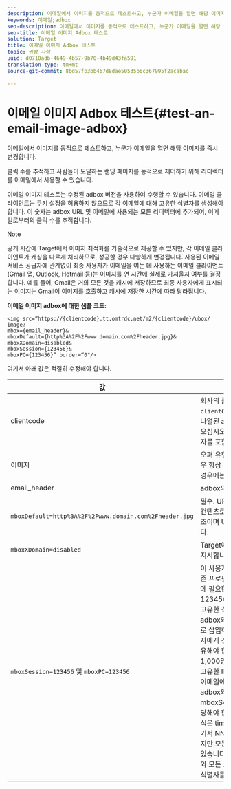 ```yaml
---
description: 이메일에서 이미지를 동적으로 테스트하고, 누군가 이메일을 열면 해당 이미지를 즉시 변경합니다.
keywords: 이메일;adbox
seo-description: 이메일에서 이미지를 동적으로 테스트하고, 누군가 이메일을 열면 해당 이미지를 즉시 변경합니다.
seo-title: 이메일 이미지 Adbox 테스트
solution: Target
title: 이메일 이미지 Adbox 테스트
topic: 권장 사항
uuid: d0710adb-4649-4b57-9b70-4b49d43fa591
translation-type: tm+mt
source-git-commit: 8bd57fb3bb467d8dae50535b6c367995f2acabac

---
```



# 이메일 이미지 Adbox 테스트{#test-an-email-image-adbox}

이메일에서 이미지를 동적으로 테스트하고, 누군가 이메일을 열면 해당 이미지를 즉시 변경합니다.

클릭 수를 추적하고 사람들이 도달하는 랜딩 페이지를 동적으로 제어하기 위해 리디렉터를 이메일에서 사용할 수 있습니다.

이메일 이미지 테스트는 수정된 adbox 버전을 사용하여 수행할 수 있습니다. 이메일 클라이언트는 쿠키 설정을 허용하지 않으므로 각 이메일에 대해 고유한 식별자를 생성해야 합니다. 이 숫자는 adbox URL 및 이메일에 사용되는 모든 리디렉터에 추가되어, 이메일로부터의 클릭 수를 추적합니다.

>[!NOTE]
>
>공개 시간에 Target에서 이미지 최적화를 기술적으로 제공할 수 있지만, 각 이메일 클라이언트가 캐싱을 다르게 처리하므로, 성공할 경우 다양하게 변경됩니다. 사용된 이메일 서비스 공급자에 관계없이 최종 사용자가 이메일을 여는 데 사용하는 이메일 클라이언트(Gmail 앱, Outlook, Hotmail 등)는 이미지를 연 시간에 실제로 가져올지 여부를 결정합니다. 예를 들어, Gmail은 거의 모든 것을 캐시에 저장하므로 최종 사용자에게 표시되는 이미지는 Gmail이 이미지를 호출하고 캐시에 저장한 시간에 따라 달라집니다.

**이메일 이미지 adbox에 대한 샘플 코드:**

```
<img src=“https://{clientcode}.tt.omtrdc.net/m2/​{clientcode}/ubox/​image?
mbox={email_header}&
mboxDefault=​{http%3A%2F%2Fwww.domain.com%2Fheader.jpg}&
mboxXDomain=disabled&
mboxSession={123456}&
mboxPC={123456}” border=“0"/>
```

여기서 아래 값은 적절히 수정해야 합니다.

| 값 | 설명 |
|--- |--- |
| clientcode | 회사의 클라이언트 코드입니다. `clientCode='yourclientcode'`로 나열된 at.js 또는 mbox.js에서 찾으십시오. 모두 소문자이고 특수 문자를 포함하지 않습니다. |
| 이미지 | 오퍼 유형입니다. 그래픽 광고의 경우 항상 "image"이며 리디렉터의 경우에는 "page"입니다. |
| email_header | adbox의 이름입니다. |
| `mboxDefault=http%3A%2F%2Fwww.domain.com%2Fheader.jpg` | 필수. URL를 adbox의 적절한 기본 컨텐츠로 바꿉니다. 이것은 절대 참조이며 URL로 인코딩되어야 합니다. |
| `mboxXDomain=disabled` | Target에 쿠키를 설정하지 않도록 지시합니다. |
| `mboxSession=123456` 및 `mboxPC=123456` | 이 사용자의 프로필을 사이트의 기존 프로필과 병합하기 위해 Target에 필요한 두 개의 값입니다. 123456은 이메일에 대해 생성된 고유한 식별자입니다. 이 값을 모든 adbox와 리디렉터 URL에 동적으로 삽입하십시오. 이 숫자는 각 사용자에게 전송된 각 이메일에 대해 고유해야 합니다. 주별 이메일을 1,000명에게 전송하면 1,000개의 고유한 ID가 생성되어야 합니다.<br>이메일에 대한 고유한 식별자는 각 adbox와 리디렉터 URL에서 mboxSession 및 mboxPC에 할당해야 합니다. 이 식별자의 권장 형식은 timestamp-NNNNN이고 여기서 NNNNN은 임의의 5자리 숫자지만 모든 영숫자 형식을 사용할 수 있습니다. 일부 대량 이메일 서비스와 모든 프로그래밍 언어는 이 고유 식별자를 생성할 수 있습니다. |
